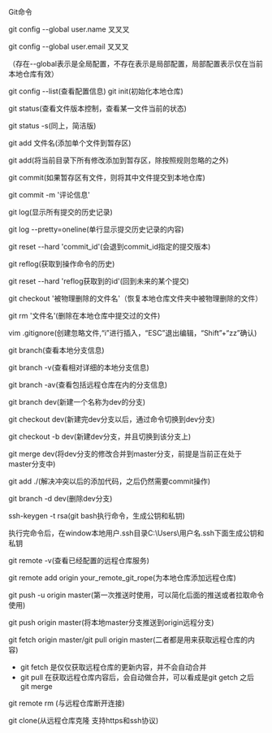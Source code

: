 Git命令

git config --global user.name 叉叉叉

git config --global user.email 叉叉叉

（存在--global表示是全局配置，不存在表示是局部配置，局部配置表示仅在当前本地仓库有效）

git config --list(查看配置信息)
git init(初始化本地仓库)

git status(查看文件版本控制，查看某一文件当前的状态)

git status -s(同上，简洁版)

git add 文件名(添加单个文件到暂存区)

git add(将当前目录下所有修改添加到暂存区，除按照规则忽略的之外)

git commit(如果暂存区有文件，则将其中文件提交到本地仓库)

git commit -m '评论信息'

git log(显示所有提交的历史记录)

git log --pretty=oneline(单行显示提交历史记录的内容)

git reset --hard 'commit_id'(会退到commit_id指定的提交版本)

git reflog(获取到操作命令的历史)

git reset --hard 'reflog获取到的id'(回到未来的某个提交)

git checkout '被物理删除的文件名'（恢复本地仓库文件夹中被物理删除的文件）

git rm '文件名'(删除在本地仓库中提交过的文件)

vim .gitignore(创建忽略文件,“i”进行插入，“ESC”退出编辑，“Shift”+“zz”确认)

git branch(查看本地分支信息)

git branch -v(查看相对详细的本地分支信息)

git branch -av(查看包括远程仓库在内的分支信息)

git branch dev(新建一个名称为dev的分支)

git checkout dev(新建完dev分支以后，通过命令切换到dev分支)

git checkout  -b dev(新建dev分支，并且切换到该分支上)

git merge dev(将dev分支的修改合并到master分支，前提是当前正在处于master分支中)

git add ./(解决冲突以后的添加代码，之后仍然需要commit操作)

git branch -d dev(删除dev分支)

ssh-keygen -t rsa(git bash执行命令，生成公钥和私钥)

执行完命令后，在window本地用户.ssh目录C:\Users\用户名.ssh下面生成公钥和私钥

git remote -v(查看已经配置的远程仓库服务)

git remote add origin your_remote_git_rope(为本地仓库添加远程仓库)

git push -u origin master(第一次推送时使用，可以简化后面的推送或者拉取命令使用)

git push origin master(将本地master分支推送到origin远程分支)

git fetch origin master/git pull origin master(二者都是用来获取远程仓库的内容)

- git fetch 是仅仅获取远程仓库的更新内容，并不会自动合并
- git pull 在获取远程仓库内容后，会自动做合并，可以看成是git getch 之后 git merge

git remote rm <shortname>(与远程仓库断开连接)

git clone(从远程仓库克隆  支持https和ssh协议)
